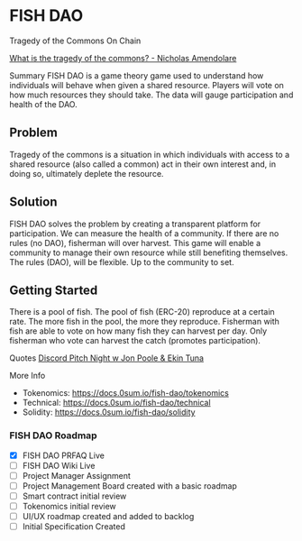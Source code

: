 # FISH DAO

Tragedy of the Commons On Chain

[What is the tragedy of the commons? - Nicholas Amendolare](https://www.youtube.com/watch?v=CxC161GvMPc)

Summary
FISH DAO is a game theory game used to understand how individuals will behave when given a
shared resource. Players will vote on how much resources they should take. The data will
gauge participation and health of the DAO.



## Problem
Tragedy of the commons is a situation in which individuals with access to a shared resource
(also called a common) act in their own interest and, in doing so, ultimately deplete the
resource.

## Solution
FISH DAO solves the problem by creating a transparent platform for participation. We can
measure the health of a community. If there are no rules (no DAO), fisherman will over harvest.
This game will enable a community to manage their own resource while still benefiting
themselves. The rules (DAO), will be flexible. Up to the community to set.

## Getting Started
There is a pool of fish. The pool of fish (ERC-20) reproduce at a certain rate. The more fish in
the pool, the more they reproduce. Fisherman with fish are able to vote on how many fish they
can harvest per day. Only fisherman who vote can harvest the catch (promotes participation).

Quotes
[Discord Pitch Night w  Jon Poole & Ekin Tuna](https://www.youtube.com/watch?v=6fHxqE5UxKs&t=1741s)

More Info
* Tokenomics:  https://docs.0sum.io/fish-dao/tokenomics
* Technical: https://docs.0sum.io/fish-dao/technical
* Solidity: https://docs.0sum.io/fish-dao/solidity

### FISH DAO Roadmap

- [x] FISH DAO PRFAQ Live
- [ ] FISH DAO Wiki Live
- [ ] Project Manager Assignment
- [ ] Project Management Board created with a basic roadmap
- [ ] Smart contract initial review 
- [ ] Tokenomics initial review 
- [ ] UI/UX roadmap created and added to backlog
- [ ] Initial Specification Created